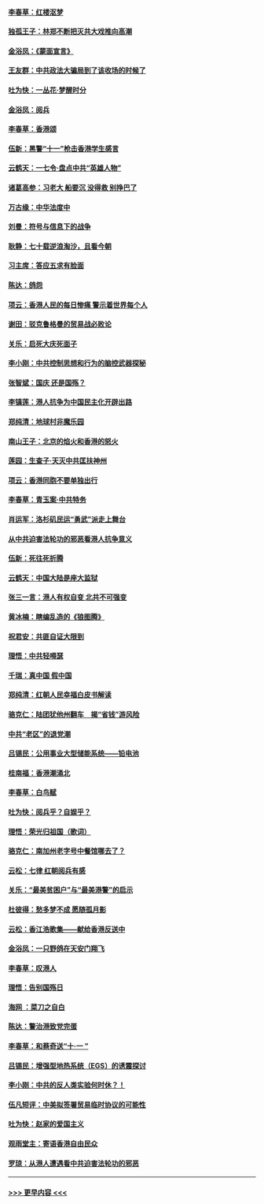 #### [李春草：红楼沤梦](../pages/nsc993/n11569673.md?t=10051155) 
#### [独孤王子：林郑不断把灭共大戏推向高潮](../pages/nsc993/n11569381.md?t=10051155) 
#### [金浴凤：《蒙面宣言》](../pages/nsc993/n11569368.md?t=10051155) 
#### [王友群：中共政法大骗局到了该收场的时候了](../pages/nsc993/n11568940.md?t=10051155) 
#### [吐为快：一丛花‧梦醒时分](../pages/nsc993/n11567491.md?t=10051155) 
#### [金浴凤：阅兵](../pages/nsc993/n11567454.md?t=10051155) 
#### [李春草：香港颂](../pages/nsc993/n11567444.md?t=10051155) 
#### [伍新：黑警“十一”枪击香港学生感言](../pages/nsc993/n11567426.md?t=10051155) 
#### [云鹤天：一七令‧盘点中共“英雄人物”](../pages/nsc993/n11567091.md?t=10051155) 
#### [诸葛高参：习老大 船要沉 没得救 别挣巴了](../pages/nsc993/n11566976.md?t=10051155) 
#### [万古缘：中华法度中](../pages/nsc993/n11566726.md?t=10051155) 
#### [刘曼：符号与信息下的战争](../pages/nsc993/n11564655.md?t=10051155) 
#### [耿静：七十载逆浪淘沙，且看今朝](../pages/nsc993/n11564520.md?t=10051155) 
#### [习主席：答应五求有脸面](../pages/nsc993/n11563953.md?t=10051155) 
#### [陈达：鸽怨](../pages/nsc993/n11561879.md?t=10051155) 
#### [项云：香港人民的每日惨痛  警示着世界每个人](../pages/nsc993/n11559273.md?t=10051155) 
#### [谢田：驳克鲁格曼的贸易战必败论](../pages/nsc993/n11555840.md?t=10051155) 
#### [关乐：启死大庆死面子](../pages/nsc993/n11556823.md?t=10051155) 
#### [李小刚：中共控制思想和行为的脑控武器探秘](../pages/nsc993/n11556776.md?t=10051155) 
#### [张智斌：国庆  还是国殇？](../pages/nsc993/n11556617.md?t=10051155) 
#### [李镇莲：港人抗争为中国民主化开辟出路](../pages/nsc993/n11556570.md?t=10051155) 
#### [郑纯清：地球村非魔乐园](../pages/nsc993/n11555415.md?t=10051155) 
#### [南山王子：北京的焰火和香港的怒火](../pages/nsc993/n11555318.md?t=10051155) 
#### [莲园：生查子·天灭中共匡扶神州](../pages/nsc993/n11555302.md?t=10051155) 
#### [项云：香港同胞不要单独出行](../pages/nsc993/n11555276.md?t=10051155) 
#### [李春草：青玉案‧中共特务](../pages/nsc993/n11552356.md?t=10051155) 
#### [肖运军：洛杉矶民运“勇武”派走上舞台](../pages/nsc993/n11551595.md?t=10051155) 
#### [从中共迫害法轮功的邪恶看港人抗争意义](../pages/nsc993/n11540858.md?t=10051155) 
#### [伍新：死往死折腾](../pages/nsc993/n11550174.md?t=10051155) 
#### [云鹤天：中国大陆是座大监狱](../pages/nsc993/n11550155.md?t=10051155) 
#### [张三一言：港人有权自变 北共不可强变](../pages/nsc993/n11550132.md?t=10051155) 
#### [黄冰楠：瞎编乱造的《狼图腾》](../pages/nsc993/n11550082.md?t=10051155) 
#### [祝君安：共匪自证大限到](../pages/nsc993/n11550041.md?t=10051155) 
#### [理悟：中共轻嘚瑟](../pages/nsc993/n11547978.md?t=10051155) 
#### [千瑞：真中国 假中国](../pages/nsc993/n11547865.md?t=10051155) 
#### [郑纯清：红朝人民幸福白皮书解读](../pages/nsc993/n11547499.md?t=10051155) 
#### [骆克仁：陆团犹他州翻车　揭“省钱”游风险](../pages/nsc993/n11546977.md?t=10051155) 
#### [中共“老区”的退党潮](../pages/nsc993/n11545995.md?t=10051155) 
#### [吕锡民：公用事业大型储能系统——铅电池](../pages/nsc993/n11545701.md?t=10051155) 
#### [桂南福：香港潮涌北](../pages/nsc993/n11545682.md?t=10051155) 
#### [李春草：白鸟赋](../pages/nsc993/n11545663.md?t=10051155) 
#### [吐为快：阅兵乎？自娱乎？](../pages/nsc993/n11545625.md?t=10051155) 
#### [理悟：荣光归祖国（歌词）](../pages/nsc993/n11545616.md?t=10051155) 
#### [骆克仁：南加州老字号中餐馆哪去了？](../pages/nsc993/n11545120.md?t=10051155) 
#### [云松：七律 红朝阅兵有感](../pages/nsc993/n11542394.md?t=10051155) 
#### [关乐：“最美贫困户”与“最美港警”的启示](../pages/nsc993/n11542252.md?t=10051155) 
#### [杜彼得：愁多梦不成 愿随孤月影](../pages/nsc993/n11540296.md?t=10051155) 
#### [云松：香江浩歌集——献给香港反送中](../pages/nsc993/n11540149.md?t=10051155) 
#### [金浴凤：一只野鸽在天安门翔飞](../pages/nsc993/n11540280.md?t=10051155) 
#### [李春草：叹港人](../pages/nsc993/n11540119.md?t=10051155) 
#### [理悟：告别国殇日](../pages/nsc993/n11539610.md?t=10051155) 
#### [海网 ：菜刀之自白](../pages/nsc993/n11539597.md?t=10051155) 
#### [陈达：警治港致党完蛋](../pages/nsc993/n11538127.md?t=10051155) 
#### [李春草：和蔡奇送“十·一 ”](../pages/nsc993/n11537810.md?t=10051155) 
#### [吕锡民：增强型地热系统（EGS）的诱震探讨](../pages/nsc993/n11537765.md?t=10051155) 
#### [李小刚：中共的反人类实验何时休？！](../pages/nsc993/n11537669.md?t=10051155) 
#### [伍凡短评：中美拟签署贸易临时协议的可能性](../pages/nsc993/n11536773.md?t=10051155) 
#### [吐为快：赵家的爱国主义](../pages/nsc993/n11536750.md?t=10051155) 
#### [观雨堂主：寄语香港自由民众](../pages/nsc993/n11536735.md?t=10051155) 
#### [罗琼：从港人遭遇看中共迫害法轮功的邪恶](../pages/nsc993/n11507862.md?t=10051155) 

----
#### [ >>> 更早内容 <<< ](../indexes/nsc993-earlier.md)
